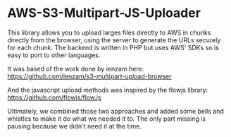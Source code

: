 # AWS-S3-Multipart-JS-Uploader
This library allows you to upload larges files directly to AWS in chunks directly from the browser, using the server to generate the URLs securely for each chunk. The backend is written in PHP but uses AWS' SDKs so is easy to port to other languages.

It was based of the work done by ienzam here: 
https://github.com/ienzam/s3-multipart-upload-browser

And the javascript upload methods was inspired by the flowjs library:
https://github.com/flowjs/flow.js

Ultimately, we combined those two approaches and added some bells and whistles to make it do what we needed it to. The only part missing is pausing because we didn't need it at the time.
